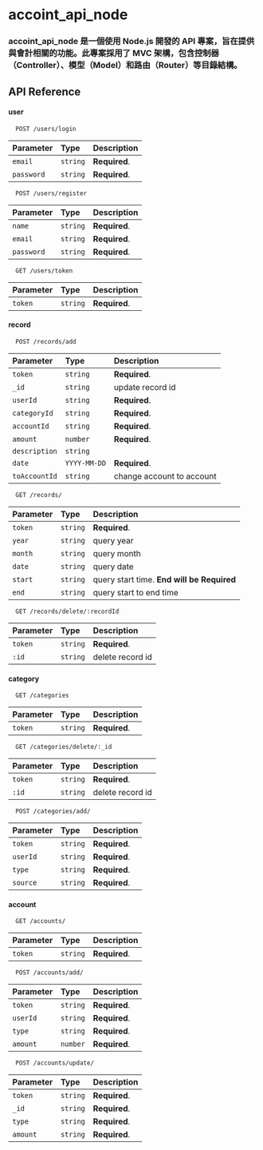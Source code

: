 # accoint_api_node
### accoint_api_node 是一個使用 Node.js 開發的 API 專案，旨在提供與會計相關的功能。此專案採用了 MVC 架構，包含控制器（Controller）、模型（Model）和路由（Router）等目錄結構。


## API Reference

#### user

```https
  POST /users/login
```

| Parameter | Type     | Description                |
| :-------- | :------- | :------------------------- |
| `email` | `string` | **Required**.|
| `password` | `string` | **Required**. |


```https
  POST /users/register
```

| Parameter | Type     | Description                |
| :-------- | :------- | :------------------------- |
| `name` | `string` | **Required**.|
| `email` | `string` | **Required**.|
| `password` | `string` | **Required**. |

```https
  GET /users/token
```

| Parameter | Type     | Description                |
| :-------- | :------- | :------------------------- |
| `token` | `string` | **Required**.|

#### record

```https
  POST /records/add
```
| Parameter | Type     | Description                |
| :-------- | :------- | :------------------------- |
| `token` | `string` | **Required**.|
| `_id` | `string` | update record id|
| `userId` | `string` | **Required**.|
| `categoryId` | `string` | **Required**.|
| `accountId` | `string` | **Required**.|
| `amount` | `number` | **Required**.|
| `description` | `string` | |
| `date` | `YYYY-MM-DD` | **Required**.|
| `toAccountId` | `string` | change account to account|


```https
  GET /records/
```
| Parameter | Type     | Description                |
| :-------- | :------- | :------------------------- |
| `token` | `string` |**Required**.|
| `year` | `string` | query year|
| `month` | `string` | query month|
| `date` | `string` |query date|
| `start` | `string` |query start time. **End will be Required**|
| `end` | `string` | query start to end time|

```https
  GET /records/delete/:recordId
```

| Parameter | Type     | Description                |
| :-------- | :------- | :------------------------- |
| `token` | `string` |**Required**.|
| `:id` | `string` | delete record id|


#### category

```https
  GET /categories
```


| Parameter | Type     | Description                |
| :-------- | :------- | :------------------------- |
| `token` | `string` |**Required**.|

```https
  GET /categories/delete/:_id
```

| Parameter | Type     | Description                |
| :-------- | :------- | :------------------------- |
| `token` | `string` |**Required**.|
| `:id` | `string` | delete record id|

```https
  POST /categories/add/
```
| Parameter | Type     | Description                |
| :-------- | :------- | :------------------------- |
| `token` | `string` |**Required**.|
| `userId` | `string` |**Required**.|
| `type` | `string` |**Required**.|
| `source` | `string` |**Required**.|


#### account

```https
  GET /accounts/
```
| Parameter | Type     | Description                |
| :-------- | :------- | :------------------------- |
| `token` | `string` |**Required**.|

```https
  POST /accounts/add/
```

| Parameter | Type     | Description                |
| :-------- | :------- | :------------------------- |
| `token` | `string` |**Required**.|
| `userId` | `string` |**Required**.|
| `type` | `string` |**Required**.|
| `amount` | `number` |**Required**.|

```https
  POST /accounts/update/
```

| Parameter | Type     | Description                |
| :-------- | :------- | :------------------------- |
| `token` | `string` |**Required**.|
| `_id` | `string` |**Required**.|
| `type` | `string` |**Required**.|
| `amount` | `string` |**Required**.|
